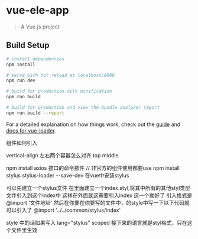 # vue-ele-app

> A Vue.js project

## Build Setup

``` bash
# install dependencies
npm install

# serve with hot reload at localhost:8080
npm run dev

# build for production with minification
npm run build

# build for production and view the bundle analyzer report
npm run build --report
```

For a detailed explanation on how things work, check out the [guide](http://vuejs-templates.github.io/webpack/) and [docs for vue-loader](http://vuejs.github.io/vue-loader).


组件如何引入

vertical-align 左右两个容器怎么对齐 top middle

npm install axios  接口的命令插件  // 非官方的组件使用都要use
npm install stylus stylus-loader --save-dev  在vue中安装stylus

可以先建立一个stylus文件 在里面建立一个index.styl,将其中所有的其他styl类型文件引入到这个index中
这样在外面就这需要引入index 这一个就好了  引入格式是  @import '文件地址'
然后在你要在你要写的文件中，的style中写一下以下代码就可以引入了
@import '../../common/stylus/index'

style 中的话如果写入 lang="stylus" scoped 接下来的语言就是styl格式，只在这个文件里生效